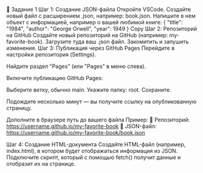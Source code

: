 
📘 Задание 1
Шаг 1: Создание JSON-файла
Откройте VSCode.
Создайте новый файл с расширением .json, например: book.json.
Напишите в нем объект с информацией, например о вашей любимой книге:
{
  "title": "1984",
  "author": "George Orwell",
  "year": 1949
}
Copy
Шаг 2: Репозиторий на GitHub
Создайте новый репозиторий на GitHub (например: my-favorite-book).
Загрузите туда ваш .json файл.
Закомитить и запушить изменения.
Шаг 3: Публикация через GitHub Pages
Перейдите в настройки репозитория (Settings).

Найдите раздел "Pages" (или "Pages" в меню слева).

Включите публикацию GitHub Pages:

Выберите ветку, обычно main.
Укажите папку: root.
Сохраните.

Подождите несколько минут — вы получите ссылку на опубликованную страницу.

Дополните в браузере путь до вашего файла Пример: 📄 Репозиторий: https://username.github.io/my-favorite-book 📄 JSON-файл: https://username.github.io/my-favorite-book/book.json

Шаг 4: Создание HTML-документа
Создайте HTML-файл (например, index.html), в котором будет отображаться информация из JSON.
Подключите скрипт, который с помощью fetch() получит данные и отобразит их на странице.  
